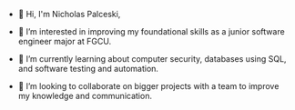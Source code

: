 - 👋 Hi, I'm Nicholas Palceski,
  
- 👀 I’m interested in improving my foundational skills as a junior software engineer major at FGCU.
  
- 🌱 I’m currently learning about computer security, databases using SQL, and software testing and automation.
  
- 💞️ I’m looking to collaborate on bigger projects with a team to improve my knowledge and communication.

<!---
NickPalceski/NickPalceski is a ✨ special ✨ repository because its `README.md` (this file) appears on your GitHub profile.
You can click the Preview link to take a look at your changes.
--->
